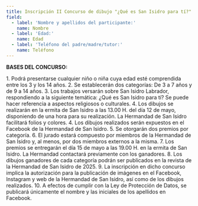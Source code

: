 ```yaml
---
title: Inscripción II Concurso de dibujo "¿Qué es San Isidro para tí?"
field:
  - label: 'Nombre y apellidos del participante:'
    name: Nombre
  - label: 'Edad:'
    name: Edad
  - label: 'Teléfono del padre/madre/tutor:'
    name: Teléfono
---
```


**BASES DEL CONCURSO:**

1\. Podrá presentarse cualquier niño o niña cuya edad esté comprendida entre los 3 y los 14 años.
2\. Se establecerán dos categorías: De 3 a 7 años y de 9 a 14 años.
3\. Los trabajos versarán sobre San Isidro Labrador, respondiendo a la siguiente temática: ¿Qué es San Isidro para tí? Se puede hacer referencia a aspectos religiosos o culturales.
4\. Los dibujos se realizarán en la ermita de San Isidro a las 13.00 H. del día 12 de mayo, disponiendo de una hora para su realización. La Hermandad de San Isidro facilitará folios y colores.
4\. Los dibujos realizados serán expuestos en el Facebook de la Hermandad de San Isidro.
5\. Se otorgarán dos premios por categoría.
6\. El jurado estará compuesto por miembros de la Hermandad de San Isidro y, al menos, por dos miembros externos a la misma.
7\. Los premios se entregarán el día 15 de mayo a las 19.00 H. en la ermita de San Isidro. La Hermandad contactará previamente con los ganadores.
8\. Los dibujos ganadores de cada categoría podrán ser publicados en la revista de la Hermandad de San Isidro de 2025.
9\. La inscripción en dicho concurso implica la autorización para la publicación de imágenes en el Facebook, Instagram y web de la Hermandad de San Isidro, así como de los dibujos realizados.
10\. A efectos de cumplir con la Ley de Protección de Datos, se publicará únicamente el nombre y las iniciales de los apellidos en Facebook. 
